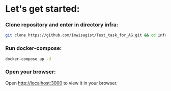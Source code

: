 # Let's get started:

### Clone repository and enter in directory infra:
```bash
git clone https://github.com/Imwisagist/Test_task_for_AG.git && cd infra
```
### Run docker-compose:
```bash
docker-compose up -d
```
### Open your browser:
Open [http://localhost:3000](http://localhost:3000) to view it in your browser.